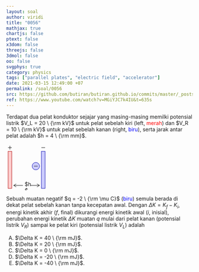 ```yaml
---
layout: soal
author: viridi
title: "0056"
mathjax: true
chartjs: false
ptext: false
x3dom: false
threejs: false
3dmol: false
oo: false
svgphys: true
category: physics
tags: ["parallel plates", "electric field", "accelerator"]
date: 2021-03-15 12:49:00 +07
permalink: /soal/0056
src: https://github.com/butiran/butiran.github.io/commits/master/_posts/soal/04/2021-03-15-parallel-plates-accelerator-neg.md
ref: https://www.youtube.com/watch?v=MGiYJC7k4IU&t=635s
---
```

Terdapat dua pelat konduktor sejajar yang masing-masing memilki potensial listrik $V_L = 20 \ {\rm kV}$ untuk pelat sebelah kiri (left, <x style="color: red;">merah</x>) dan $V_R = 10 \ {\rm kV}$ untuk pelat sebelah kanan (right, <x style="color: blue;">biru</x>), serta jarak antar pelat adalah $h = 4 \ {\rm mm}$.

<svg style="display: none;">
	<style type="text/css">
	.lw1 { stroke-width: 1px; vector-effect: non-scaling-stroke; }
	.pos-charge { stroke: #a00; fill: #fcc; }
	.nol-charge { stroke: #000; fill: #ccc; }
	.neg-charge { stroke: #00a; fill: #ccf; }
	</style>
	<defs>
		<g id="arr">
			<path d="M0,0 h25 m-7,-4 l7,4 m-7,4 l7,-4" />
		</g>
		<g id="yz-plate">
			<rect x="0" y="0" width="10" height="100" />
		</g>
		<g id="yz-plate-parallel-pos-neg">
			<use xlink:href="#yz-plate" y="20" class="pos-charge lw1" />
			<use xlink:href="#yz-plate" x="90" y="20" class="neg-charge lw1" />
			<path d="M0,10 h10 m-5,-5 v10" stroke="black" />
			<path d="M90,10 h10" stroke="black" />
		</g>
		<g id="yz-plate-parallel-neg-pos">
			<use xlink:href="#yz-plate" x="90" y="20" class="neg-charge lw1" />
			<use xlink:href="#yz-plate" y="20" class="pos-charge lw1" />
			<path d="M0,10 h10 m-5,-5 v10" stroke="black" />
			<path d="M90,10 h10" stroke="black" />
		</g>
		<g id="pos-charge">
			<circle cx="10" cy="10" r="10" />
			<path d="M10,10 m-5,0 h10 m-5,-5 v10" stroke="black" />
		</g>
		<g id="neg-charge">
			<circle cx="10" cy="10" r="10" />
			<path d="M10,10 m-5,0 h10" stroke="black" />
		</g>
	</defs>
</svg>

<svg width="110" height="125" style="background: none;">
	<use xlink:href="#yz-plate-parallel-neg-pos" x="5" />
	<!--use xlink:href="#pos-charge" x="20" y="50" class="pos-charge" /-->
	<use xlink:href="#neg-charge" x="70" y="50" class="neg-charge" />
	<use xlink:href="#arr" transform="translate(65,112) rotate(0)" class="lw1" stroke="black" />
	<use xlink:href="#arr" transform="translate(45,112) rotate(-180)" class="lw1" stroke="black" />
	<foreignObject x="50" y="100" width="20" height="25">$h$</foreignObject>
</svg>

Sebuah muatan negatif $q = -2 \ {\rm \mu C}$ (<x style="color: blue;">biru</x>) semula berada di dekat pelat sebelah kanan tanpa kecepatan awal. Dengan $\Delta K = K_f - K_i$, energi kinetik akhir ($f$, final) dikurangi energi kinetik awal ($i$, inisial), perubahan energi kinetik $\Delta K$ muatan $q$ mulai dari pelat kanan (potensial listrik $V_R$) sampai ke pelat kiri (potensial listrik $V_L$) adalah

<ol type="A">
<li>$\Delta K = 40 \ {\rm mJ}$.
<li>$\Delta K = 20 \ {\rm mJ}$.
<li>$\Delta K = 0 \ {\rm mJ}$.
<li>$\Delta K = -20 \ {\rm mJ}$.
<li>$\Delta K = -40 \ {\rm mJ}$.
